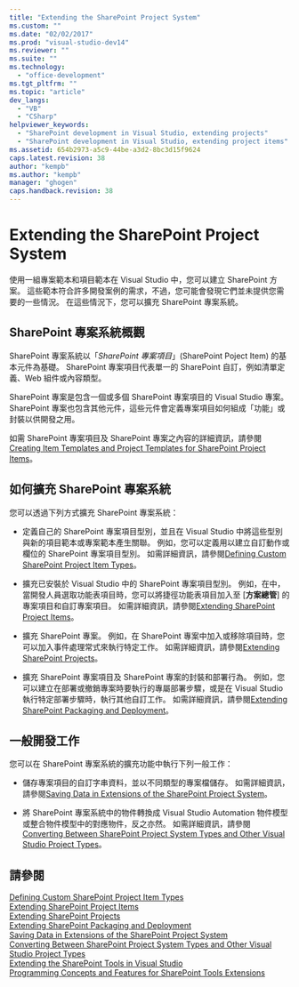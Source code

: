 ```yaml
---
title: "Extending the SharePoint Project System"
ms.custom: ""
ms.date: "02/02/2017"
ms.prod: "visual-studio-dev14"
ms.reviewer: ""
ms.suite: ""
ms.technology: 
  - "office-development"
ms.tgt_pltfrm: ""
ms.topic: "article"
dev_langs: 
  - "VB"
  - "CSharp"
helpviewer_keywords: 
  - "SharePoint development in Visual Studio, extending projects"
  - "SharePoint development in Visual Studio, extending project items"
ms.assetid: 654b2973-a5c9-44be-a3d2-8bc3d15f9624
caps.latest.revision: 38
author: "kempb"
ms.author: "kempb"
manager: "ghogen"
caps.handback.revision: 38
---
```

# Extending the SharePoint Project System
  使用一組專案範本和項目範本在 Visual Studio 中，您可以建立 SharePoint 方案。  這些範本符合許多開發案例的需求，不過，您可能會發現它們並未提供您需要的一些情況。  在這些情況下，您可以擴充 SharePoint 專案系統。  
  
## SharePoint 專案系統概觀  
 SharePoint 專案系統以「*SharePoint 專案項目*」\(SharePoint Poject Item\) 的基本元件為基礎。  SharePoint 專案項目代表單一的 SharePoint 自訂，例如清單定義、Web 組件或內容類型。  
  
 SharePoint 專案是包含一個或多個 SharePoint 專案項目的 Visual Studio 專案。  SharePoint 專案也包含其他元件，這些元件會定義專案項目如何組成「功能」或封裝以供開發之用。  
  
 如需 SharePoint 專案項目及 SharePoint 專案之內容的詳細資訊，請參閱[Creating Item Templates and Project Templates for SharePoint Project Items](../sharepoint/creating-item-templates-and-project-templates-for-sharepoint-project-items.md)。  
  
## 如何擴充 SharePoint 專案系統  
 您可以透過下列方式擴充 SharePoint 專案系統：  
  
-   定義自己的 SharePoint 專案項目型別，並且在 Visual Studio 中將這些型別與新的項目範本或專案範本產生關聯。  例如，您可以定義用以建立自訂動作或欄位的 SharePoint 專案項目型別。  如需詳細資訊，請參閱[Defining Custom SharePoint Project Item Types](../sharepoint/defining-custom-sharepoint-project-item-types.md)。  
  
-   擴充已安裝於 Visual Studio 中的 SharePoint 專案項目型別。  例如，在中，當開發人員選取功能表項目時，您可以將捷徑功能表項目加入至 \[**方案總管**\] 的專案項目和自訂專案項目。  如需詳細資訊，請參閱[Extending SharePoint Project Items](../sharepoint/extending-sharepoint-project-items.md)。  
  
-   擴充 SharePoint 專案。  例如，在 SharePoint 專案中加入或移除項目時，您可以加入事件處理常式來執行特定工作。  如需詳細資訊，請參閱[Extending SharePoint Projects](../sharepoint/extending-sharepoint-projects.md)。  
  
-   擴充 SharePoint 專案項目及 SharePoint 專案的封裝和部署行為。  例如，您可以建立在部署或撤銷專案時要執行的專屬部署步驟，或是在 Visual Studio 執行特定部署步驟時，執行其他自訂工作。  如需詳細資訊，請參閱[Extending SharePoint Packaging and Deployment](../sharepoint/extending-sharepoint-packaging-and-deployment.md)。  
  
## 一般開發工作  
 您可以在 SharePoint 專案系統的擴充功能中執行下列一般工作：  
  
-   儲存專案項目的自訂字串資料，並以不同類型的專案檔儲存。  如需詳細資訊，請參閱[Saving Data in Extensions of the SharePoint Project System](../sharepoint/saving-data-in-extensions-of-the-sharepoint-project-system.md)。  
  
-   將 SharePoint 專案系統中的物件轉換成 Visual Studio Automation 物件模型或整合物件模型中的對應物件，反之亦然。  如需詳細資訊，請參閱[Converting Between SharePoint Project System Types and Other Visual Studio Project Types](../sharepoint/converting-between-sharepoint-project-system-types-and-other-visual-studio-project-types.md)。  
  
## 請參閱  
 [Defining Custom SharePoint Project Item Types](../sharepoint/defining-custom-sharepoint-project-item-types.md)   
 [Extending SharePoint Project Items](../sharepoint/extending-sharepoint-project-items.md)   
 [Extending SharePoint Projects](../sharepoint/extending-sharepoint-projects.md)   
 [Extending SharePoint Packaging and Deployment](../sharepoint/extending-sharepoint-packaging-and-deployment.md)   
 [Saving Data in Extensions of the SharePoint Project System](../sharepoint/saving-data-in-extensions-of-the-sharepoint-project-system.md)   
 [Converting Between SharePoint Project System Types and Other Visual Studio Project Types](../sharepoint/converting-between-sharepoint-project-system-types-and-other-visual-studio-project-types.md)   
 [Extending the SharePoint Tools in Visual Studio](../sharepoint/extending-the-sharepoint-tools-in-visual-studio.md)   
 [Programming Concepts and Features for SharePoint Tools Extensions](../sharepoint/programming-concepts-and-features-for-sharepoint-tools-extensions.md)  
  
  